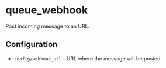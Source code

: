 # queue_webhook

Post incoming message to an URL.

## Configuration

* `config/webhook_url` - URL where the message will be posted
